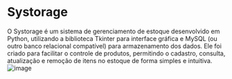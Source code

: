 # Systorage

O Systorage é um sistema de gerenciamento de estoque desenvolvido em Python, utilizando a biblioteca Tkinter para interface gráfica e MySQL (ou outro banco relacional compatível) para armazenamento dos dados. Ele foi criado para facilitar o controle de produtos, permitindo o cadastro, consulta, atualização e remoção de itens no estoque de forma simples e intuitiva.
![image](https://github.com/user-attachments/assets/56a9edc6-030d-47d4-a3d5-005efa1f04d5)
